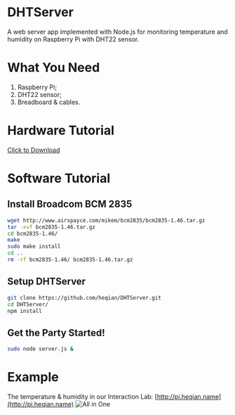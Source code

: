 DHTServer
=========

A web server app implemented with Node.js for monitoring temperature and humidity on Raspberry Pi with DHT22 sensor.


# What You Need
1. Raspberry Pi;
2. DHT22 sensor;
3. Breadboard & cables.

# Hardware Tutorial
[Click to Download](https://learn.adafruit.com/downloads/pdf/dht-humidity-sensing-on-raspberry-pi-with-gdocs-logging.pdf)

# Software Tutorial
## Install Broadcom BCM 2835
```bash
wget http://www.airspayce.com/mikem/bcm2835/bcm2835-1.46.tar.gz
tar -xvf bcm2835-1.46.tar.gz
cd bcm2835-1.46/
make
sudo make install
cd ..
rm -rf bcm2835-1.46/ bcm2835-1.46.tar.gz
```
## Setup DHTServer
```bash
git clone https://github.com/heqian/DHTServer.git
cd DHTServer/
npm install
```
## Get the Party Started!
```bash
sudo node server.js &
```

# Example
The temperature & humidity in our Interaction Lab: [http://pi.heqian.name](http://pi.heqian.name)
![All in One](https://dl.dropboxusercontent.com/u/1660254/DHTServer.jpg)
